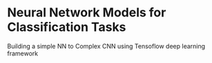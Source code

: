 # Neural Network Models for Classification Tasks

Building a simple NN to Complex CNN using Tensoflow deep learning framework

